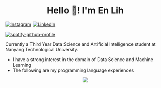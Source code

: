 <h1 align='center'> Hello 👋! I'm En Lih </h1>

[![Instagram](https://img.shields.io/badge/Instagram-%23E4405F.svg?style=for-the-badge&logo=Instagram&logoColor=white)](https://instagr.am/enlihhhhh) [![LinkedIn](https://img.shields.io/badge/linkedin-%230077B5.svg?style=for-the-badge&logo=linkedin&logoColor=white)](https://www.linkedin.com/in/enlihhhhh/) 

[![spotify-github-profile](https://spotify-github-profile.vercel.app/api/view?uid=21nqzxqpvdrjkyzn6r45ay7ri&cover_image=true&theme=default&show_offline=false&background_color=121212&interchange=true&bar_color_cover=true)](https://spotify-github-profile.vercel.app/api/view?uid=21nqzxqpvdrjkyzn6r45ay7ri&redirect=true)

Currently a Third Year Data Science and Artificial Intelligence student at Nanyang Technological University.
* I have a strong interest in the domain of Data Science and Machine Learning
* The following are my programming language experiences
<p align="center">
  <a href="https://skillicons.dev">
    <img src="https://skillicons.dev/icons?i=python,c,cpp,java,javascript,css,html,r,react,mysql,tensorflow,pytorch,flask,mongodbfigma&theme=light" />
  </a>
</p>

<!--
**enlihhhhh/enlihhhhh** is a ✨ _special_ ✨ repository because its `README.md` (this file) appears on your GitHub profile.

Here are some ideas to get you started:

- 🔭 I’m currently working on ...
- 🌱 I’m currently learning ...
- 👯 I’m looking to collaborate on ...
- 🤔 I’m looking for help with ...
- 💬 Ask me about ...
- 📫 How to reach me: ...
- 😄 Pronouns: ...
- ⚡ Fun fact: ...
-->
